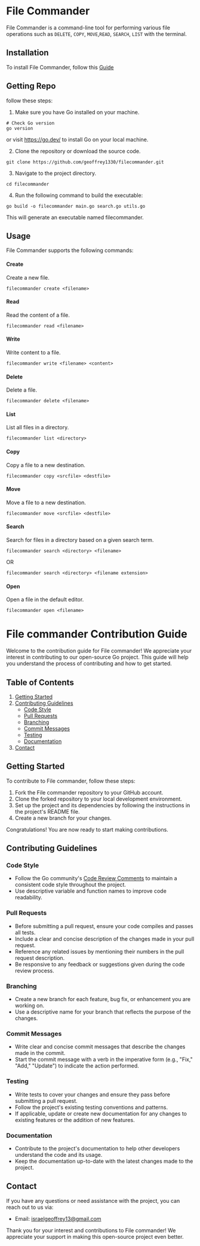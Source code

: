 # File Commander

File Commander is a command-line tool for performing various file operations such as `DELETE`, `COPY`, `MOVE`,`READ`, `SEARCH`, `LIST` with the terminal.

## Installation

To install File Commander, follow this [Guide](https://github.com/geoffrey1330/filecommander/blob/main/Installation.md)

## Getting Repo

follow these steps:

1. Make sure you have Go installed on your machine.

```shell
# Check Go version
go version
```

or visit https://go.dev/ to install Go on your local machine.

2. Clone the repository or download the source code.

```shell
git clone https://github.com/geoffrey1330/filecommander.git
```

3. Navigate to the project directory.

```shell
cd filecommander
```

4. Run the following command to build the executable:

```shell
go build -o filecommander main.go search.go utils.go
```

This will generate an executable named filecommander.

## Usage

File Commander supports the following commands:

#### Create

Create a new file.

```shell
filecommander create <filename>
```

#### Read

Read the content of a file.

```shell
filecommander read <filename>
```

#### Write

Write content to a file.

```shell
filecommander write <filename> <content>
```

#### Delete

Delete a file.

```shell
filecommander delete <filename>
```

#### List

List all files in a directory.

```shell
filecommander list <directory>
```

#### Copy

Copy a file to a new destination.

```shell
filecommander copy <srcfile> <destfile>
```

#### Move

Move a file to a new destination.

```shell
filecommander move <srcfile> <destfile>
```

#### Search

Search for files in a directory based on a given search term.

```shell
filecommander search <directory> <filename>
```

OR

```shell
filecommander search <directory> <filename extension>
```

#### Open

Open a file in the default editor.

```shell
filecommander open <filename>
```

# File commander Contribution Guide

Welcome to the contribution guide for File commander! We appreciate your interest in contributing to our open-source Go project. This guide will help you understand the process of contributing and how to get started.

## Table of Contents

1. [Getting Started](#getting-started)
2. [Contributing Guidelines](#contributing-guidelines)
   - [Code Style](#code-style)
   - [Pull Requests](#pull-requests)
   - [Branching](#branching)
   - [Commit Messages](#commit-messages)
   - [Testing](#testing)
   - [Documentation](#documentation)
3. [Contact](#contact)

## Getting Started

To contribute to File commander, follow these steps:

1. Fork the File commander repository to your GitHub account.
2. Clone the forked repository to your local development environment.
3. Set up the project and its dependencies by following the instructions in the project's README file.
4. Create a new branch for your changes.

Congratulations! You are now ready to start making contributions.

## Contributing Guidelines

### Code Style

- Follow the Go community's [Code Review Comments](https://github.com/golang/go/wiki/CodeReviewComments) to maintain a consistent code style throughout the project.
- Use descriptive variable and function names to improve code readability.

### Pull Requests

- Before submitting a pull request, ensure your code compiles and passes all tests.
- Include a clear and concise description of the changes made in your pull request.
- Reference any related issues by mentioning their numbers in the pull request description.
- Be responsive to any feedback or suggestions given during the code review process.

### Branching

- Create a new branch for each feature, bug fix, or enhancement you are working on.
- Use a descriptive name for your branch that reflects the purpose of the changes.

### Commit Messages

- Write clear and concise commit messages that describe the changes made in the commit.
- Start the commit message with a verb in the imperative form (e.g., "Fix," "Add," "Update") to indicate the action performed.

### Testing

- Write tests to cover your changes and ensure they pass before submitting a pull request.
- Follow the project's existing testing conventions and patterns.
- If applicable, update or create new documentation for any changes to existing features or the addition of new features.

### Documentation

- Contribute to the project's documentation to help other developers understand the code and its usage.
- Keep the documentation up-to-date with the latest changes made to the project.

## Contact

If you have any questions or need assistance with the project, you can reach out to us via:

- Email: [israelgeoffrey13@gmail.com](mailto:israelgeoffrey13@gmail.com)

Thank you for your interest and contributions to File commander! We appreciate your support in making this open-source project even better.
